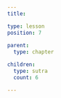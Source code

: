 ```yaml
---
title:

type: lesson
position: 7
  
parent:
  type: chapter

children:
  type: sutra
  count: 6

---
```


